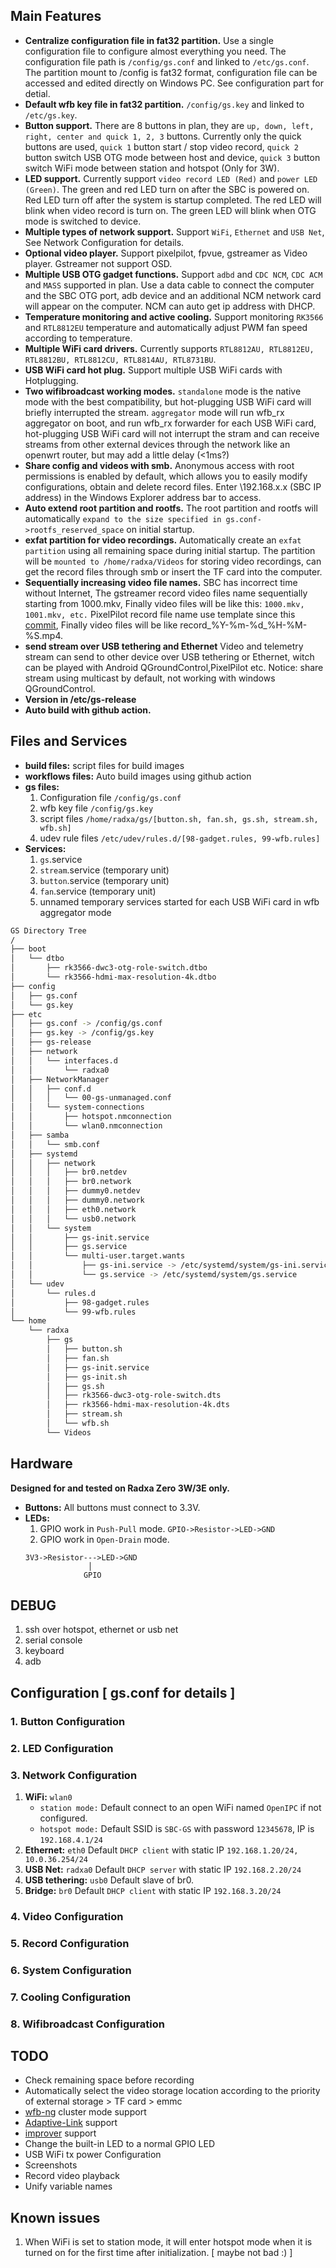 Main Features
-------------

* __Centralize configuration file in fat32 partition.__ Use a single configuration file to configure almost everything you need. The configuration file path is `/config/gs.conf` and linked to `/etc/gs.conf`. The partition mount to /config is fat32 format, configuration file can be accessed and edited directly on Windows PC. See configuration part for detial.
* __Default wfb key file in fat32 partition.__ `/config/gs.key` and linked to `/etc/gs.key`.
* __Button support.__ There are 8 buttons in plan, they are `up, down, left, right, center and quick 1, 2, 3` buttons. Currently only the quick buttons are used, `quick 1` button start / stop video record, `quick 2` button switch USB OTG mode between host and device, `quick 3` button switch WiFi mode between station and hotspot (Only for 3W).
* __LED support.__ Currently support `video record LED (Red)` and `power LED (Green)`. The green and red LED turn on after the SBC is powered on. Red LED turn off after the system is startup completed. The red LED will blink when video record is turn on. The green LED will blink when OTG mode is switched to device.
* __Multiple types of network support.__ Support `WiFi`, `Ethernet` and `USB Net`, See Network Configuration for details.
* __Optional video player.__ Support pixelpilot, fpvue, gstreamer as Video player. Gstreamer not support OSD.
* __Multiple USB OTG gadget functions.__ Support `adbd` and `CDC NCM`, `CDC ACM` and `MASS` supported in plan. Use a data cable to connect the computer and the SBC OTG port, adb device and an additional NCM network card will appear on the computer. NCM  can auto get ip address with DHCP.
* __Temperature monitoring and active cooling.__ Support monitoring `RK3566` and `RTL8812EU` temperature and automatically adjust PWM fan speed according to temperature.
* __Multiple WiFi card drivers.__ Currently supports `RTL8812AU, RTL8812EU, RTL8812BU, RTL8812CU, RTL8814AU, RTL8731BU`.
* __USB WiFi card hot plug.__ Support multiple USB WiFi cards with Hotplugging.
* __Two wifibroadcast working modes.__ `standalone` mode is the native mode with the best compatibility, but hot-plugging USB WiFi card will briefly interrupted the stream. `aggregator` mode will run wfb_rx aggregator on boot, and run wfb_rx forwarder for each USB WiFi card, hot-plugging USB WiFi card will not interrupt the stram and can receive streams from other external devices through the network like an openwrt router, but may add a little delay (<1ms?)
* __Share config and videos with smb.__ Anonymous access with root permissions is enabled by default, which allows you to easily modify configurations, obtain and delete record files. Enter \\192.168.x.x (SBC IP address) in the Windows Explorer address bar to access.
* __Auto extend root partition and rootfs.__ The root partition and rootfs will automatically `expand to the size specified in gs.conf->rootfs_reserved_space` on initial startup.
* __exfat partition for video recordings.__ Automatically create an `exfat partition` using all remaining space during initial startup. The partition will be `mounted to /home/radxa/Videos` for storing video recordings, can get the record files through smb or insert the TF card into the computer.
* __Sequentially increasing video file names.__ SBC has incorrect time without Internet, The gstreamer record video files name sequentially starting from 1000.mkv, Finally video files will be like this: `1000.mkv, 1001.mkv, etc.` PixelPilot record file name use template since this [commit](https://github.com/OpenIPC/PixelPilot_rk/commit/eab6c59e203c22c468a4ce99ff8461ec00d56fc3), Finally video files will be like record_%Y-%m-%d_%H-%M-%S.mp4.
* __send stream over USB tethering and Ethernet__ Video and telemetry stream can send to other device over USB tethering or Ethernet, witch can be played with Android QGroundControl,PixelPilot etc. Notice: share stream using multicast by default, not working with windows QGroundControl.
* __Version in /etc/gs-release__
* __Auto build with github action.__


Files and Services
------------------
* __build files:__ script files for build images
* __workflows files:__ Auto build images using github action
* __gs files:__
  1. Configuration file `/config/gs.conf`
  2. wfb key file `/config/gs.key`
  3. script files `/home/radxa/gs/[button.sh, fan.sh, gs.sh, stream.sh, wfb.sh]`
  4. udev rule files `/etc/udev/rules.d/[98-gadget.rules, 99-wfb.rules]`
* __Services:__
  1. `gs`.service
  2. `stream`.service (temporary unit)
  3. `button`.service (temporary unit)
  4. `fan`.service (temporary unit)
  5. unnamed temporary services started for each USB WiFi card in wfb aggregator mode
```bash
GS Directory Tree
/
├── boot
│   └── dtbo
│       ├── rk3566-dwc3-otg-role-switch.dtbo
│       └── rk3566-hdmi-max-resolution-4k.dtbo
├── config
│   ├── gs.conf
│   └── gs.key
├── etc
│   ├── gs.conf -> /config/gs.conf
│   ├── gs.key -> /config/gs.key
│   ├── gs-release
│   ├── network
│   │   └── interfaces.d
│   │       └── radxa0
│   ├── NetworkManager
│   │   ├── conf.d
│   │   │   └── 00-gs-unmanaged.conf
│   │   └── system-connections
│   │       ├── hotspot.nmconnection
│   │       └── wlan0.nmconnection
│   ├── samba
│   │   └── smb.conf
│   ├── systemd
│   │   ├── network
│   │   │   ├── br0.netdev
│   │   │   ├── br0.network
│   │   │   ├── dummy0.netdev
│   │   │   ├── dummy0.network
│   │   │   ├── eth0.network
│   │   │   └── usb0.network
│   │   └── system
│   │       ├── gs-init.service
│   │       ├── gs.service
│   │       └── multi-user.target.wants
│   │           ├── gs-ini.service -> /etc/systemd/system/gs-ini.service
│   │           └── gs.service -> /etc/systemd/system/gs.service
│   └── udev
│       └── rules.d
│           ├── 98-gadget.rules
│           └── 99-wfb.rules
└── home
    └── radxa
        ├── gs
        │   ├── button.sh
        │   ├── fan.sh
        │   ├── gs-init.service
        │   ├── gs-init.sh
        │   ├── gs.sh
        │   ├── rk3566-dwc3-otg-role-switch.dts
        │   ├── rk3566-hdmi-max-resolution-4k.dts
        │   ├── stream.sh
        │   └── wfb.sh
        └── Videos

```


Hardware
--------
__Designed for and tested on Radxa Zero 3W/3E only.__
* __Buttons:__ All buttons must connect to 3.3V.
* __LEDs:__
  1. GPIO work in `Push-Pull` mode. `GPIO->Resistor->LED->GND`
  2. GPIO work in `Open-Drain` mode.
  ```
  3V3->Resistor--->LED->GND
                │  
               GPIO
  ```


DEBUG
-----

1. ssh over hotspot, ethernet or usb net
2. serial console
3. keyboard
4. adb


Configuration [ gs.conf for details ]
-------------------------------------

### 1. Button Configuration

### 2. LED Configuration

### 3. Network Configuration
1. __WiFi:__ `wlan0`
    * `station mode:` Default connect to an open WiFi named `OpenIPC` if not configured.
    * `hotspot mode:` Default SSID is `SBC-GS` with password `12345678`, IP is `192.168.4.1/24`
2. __Ethernet:__ `eth0` Default `DHCP client` with static IP `192.168.1.20/24, 10.0.36.254/24`
3. __USB Net:__ `radxa0` Default `DHCP server` with static IP `192.168.2.20/24`
4. __USB tethering:__ `usb0` Default slave of br0.
5. __Bridge:__ `br0` Default `DHCP client` with static IP `192.168.3.20/24`

### 4. Video Configuration

### 5. Record Configuration

### 6. System Configuration

### 7. Cooling Configuration

### 8. Wifibroadcast Configuration


TODO
----
* Check remaining space before recording
* Automatically select the video storage location according to the priority of external storage > TF card > emmc
* [wfb-ng](https://github.com/svpcom/wfb-ng) cluster mode support
* [Adaptive-Link](https://github.com/sickgreg/OpenIPC-Adaptive-Link) support
* [improver](https://github.com/OpenIPC/improver) support
* Change the built-in LED to a normal GPIO LED
* USB WiFi tx power Configuration
* Screenshots
* Record video playback
* Unify variable names


Known issues
------------

1. When WiFi is set to station mode, it will enter hotspot mode when it is turned on for the first time after initialization. [ maybe not bad :) ]

